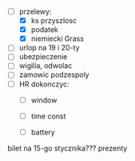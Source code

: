- [ ] przelewy:
	- [x] ks przyszlosc
	- [x] podatek
	- [x] niemiecki Grass
- [ ] urlop na 19 i 20-ty
- [ ] ubezpieczenie
- [ ] wigilia, odwolac
- [ ] zamowic podzespoly
- [ ] HR dokonczyc:
	- [ ] window
	- [ ] time const
	- [ ] battery


bilet na 15-go stycznika???
prezenty